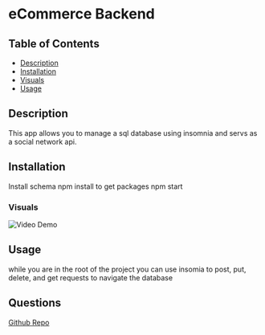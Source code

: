 # eCommerce Backend

## Table of Contents

- [Description](#description)
- [Installation](#installation)
- [Visuals](#Visuals)
- [Usage](#usage)

## Description

This app allows you to manage a sql database using insomnia and servs as a social network api.

## Installation

Install schema
npm install to get packages
npm start

### Visuals

![Video Demo](https://drive.google.com/file/d/13LBKYgK-OvGQKcDc7_h34SZFBM9IbzO_/view?usp=sharing)

## Usage

while you are in the root of the project you can use insomia to post, put, delete, and get requests to navigate the database

## Questions

[Github Repo](https://github.com/FatherWolf/Social-Network-API)
